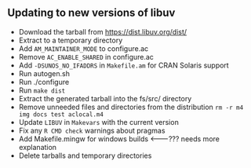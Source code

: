 ## Updating to new versions of libuv

- Download the tarball from https://dist.libuv.org/dist/
- Extract to a temporary directory
- Add `AM_MAINTAINER_MODE` to configure.ac
- Remove `AC_ENABLE_SHARED` in configure.ac
- Add `-DSUNOS_NO_IFADDRS` in `Makefile.am` for CRAN Solaris support
- Run autogen.sh
- Run ./configure
- Run `make dist`
- Extract the generated tarball into the fs/src/ directory
- Remove unneeded files and directories from the distribution
  `rm -r m4 img docs test aclocal.m4`
- Update `LIBUV` in `Makevars` with the current version
- Fix any `R CMD check` warnings about pragmas
- Add Makefile.mingw for windows builds   <---??? needs more explanation
- Delete tarballs and temporary directories
